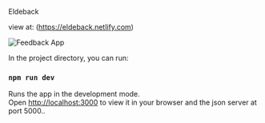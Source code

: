 Eldeback

view at:
(https://eldeback.netlify.com)

![Feedback App](https://i.ibb.co/XZYjXTz/Feedback-App.jpg)

In the project directory, you can run:

### `npm run dev`

Runs the app in the development mode.\
Open [http://localhost:3000](http://localhost:3000) to view it in your browser and the json server at port 5000..





